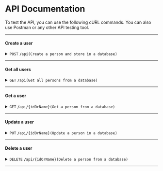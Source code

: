 
# API Documentation

To test the API, you can use the following cURL commands. You can also use Postman or any other API testing tool.

------------------------------------------------------------------------------------------

#### Create a user

<details>
 <summary><code>POST</code> <code><b>/</b></code><code>api</code><code>(Create a person and store in a database)</code></summary>

##### Parameters

> | name      |  type     | data type               | description                                                           |
> |-----------|-----------|-------------------------|-----------------------------------------------------------------------|
> | name      |  required | json(string)  |name of user  |
> | email     |  required | json(string)  |email of user |

##### Responses

> | http code     | content-type                      | response                                                            |
> |---------------|-----------------------------------|---------------------------------------------------------------------|
> | `200`         | `application/json`        | `{"name":<name stored>, "email":"<email stored>,"id":"user_id"}`     |
> | `400`         | `application/json`                | `{"msg":"Invalid email"}`                            |
> | `400`         | `application/json`         | `{"msg":"name already in use"}`    |
> |`500` | `application/json` | `{"msg":"failed to create user"}` |

##### Example cURL

> ```javascript
>  curl -X POST -H "Content-Type: application/json" --data @post.json "http://localhost:8000/api"
> ```
>
>```python
>import requests
>import json
>
>url = "http://localhost:8000/api"
>payload = {
>  "name": "test",
>  "email": "test@email.com"
>}
>headers = {
>  'Content-Type': 'application/json'
>}
>
>response = requests.request("POST", url, headers=headers, data = json.dumps(payload))
>
>print(response.text.encode('utf8'))

</details>

------------------------------------------------------------------------------------------

#### Get all users

<details>
 <summary><code>GET</code> <code><b>/</b></code><code>api</code><code>(Get all persons from a database)</code></summary>

##### Parameters

> | name      |  type     | data type               | description                                                           |
> |-----------|-----------|-------------------------|-----------------------------------------------------------------------|
> | none      |  required | none  |none |

##### Responses

> | http code     | content-type                      | response                                                            |
> |---------------|-----------------------------------|---------------------------------------------------------------------|
> | `200`         | `application/json`        | `list({"name":<name stored>, "email":"<email stored>,"id":"user_id"})`     |
> | `404`         | `application/json`         | `{"msg":"no users found"}`    |
> |`500` | `application/json` | `{"msg":"failed to get users"}` |

##### Example cURL

> ```javascript
>  curl -X GET -H "Content-Type: application/json" "http://localhost:8000/api"
> ```

>```python
>import requests
>import json
>
>url = "http://localhost:8000/api"
>payload = {}
>headers = {
>  'Content-Type': 'application/json'
>}
>
>response = requests.request("GET", url, headers=headers, data = payload)
>
>print(response.text.encode('utf8'))
>```

</details>

------------------------------------------------------------------------------------------

#### Get a user

<details>
 <summary><code>GET</code> <code><b>/</b></code><code>api/{idOrName}</code><code>(Get a person from a database)</code></summary>

##### Parameters

> | name      |  type     | data type               | description                                                           |
> |-----------|-----------|-------------------------|-----------------------------------------------------------------------|
> | IdOrName      |  required | url(param)  |name or id of user |
>

##### Responses

> | http code     | content-type                      | response                                                            |
> |---------------|-----------------------------------|---------------------------------------------------------------------|
> | `200`         | `application/json`        | `{"name":<name stored>, "email":"<email stored>,"id":"user_id"}`     |
> | `400`         | `application/json`                | `{"msg":"id or name is required"}`                            |
> | `404`         | `application/json`         | `{"msg":"user not found"}`    |
 
##### Example cURL

> ```javascript
>  curl -X GET -H "Content-Type: application/json" "http://localhost:8000/api/{idorname}"
> ```

>```python
>import requests
>import json
>
>url = "http://localhost:8000/api/{idorname}"
>payload = {}
>headers = {
>  'Content-Type': 'application/json'
>}
>
>response = requests.request("GET", url, headers=headers, data = payload)
>
>print(response.text.encode('utf8'))
>```

</details>

------------------------------------------------------------------------------------------

#### Update a user

<details>
 <summary><code>PUT</code> <code><b>/</b></code><code>api/{idOrName}</code><code>(Update a person in a database)</code></summary>

##### Parameters

> | name      |  type     | data type               | description                                                           |
> |-----------|-----------|-------------------------|-----------------------------------------------------------------------|
> | IdOrName      |  required | url(param)  |name or id of user |
> | name      |  required | json(string)  |name of user  |
> | email     |  required | json(string)  |email of user |

##### Responses

> | http code     | content-type                      | response                                                            |
> |---------------|-----------------------------------|---------------------------------------------------------------------|
> | `200`         | `application/json`        | `{"name":<name stored>, "email":"<email stored>, "id":"user_id"}`     |
> | `400`         | `application/json`                | `{"msg":"Invalid email"}`                            |
> | `400`         | `application/json`         | `{"msg":"name already in use"}`    |
> | `404`         | `application/json`         | `{"msg":"user not found"}`    |
> |`500` | `application/json` | `{"msg":"failed to update user"}` |

##### Example cURL

> ```javascript
>  curl -X PUT -H "Content-Type: application/json" --data @put.json "http://localhost:8000/api/{idorname}"
> ```

>```python
>import requests
>import json
>
>url = "http://localhost:8000/api/{idorname}"
>payload = {}
>headers = {
>  'Content-Type': 'application/json'
>}
>
>response = requests.request("PUT", url, headers=headers, data = payload)
>
>print(response.text.encode('utf8'))
>```

</details>

------------------------------------------------------------------------------------------

#### Delete a user

<details>
 <summary><code>DELETE</code> <code><b>/</b></code><code>api/{idOrName}</code><code>(Delete a person from a database)</code></summary>

##### Parameters

> | name      |  type     | data type               | description                                                           |
> |-----------|-----------|-------------------------|-----------------------------------------------------------------------|
> | IdOrName      |  required | url(param)  |name or id of user |

##### Responses

> | http code     | content-type                      | response                                                            |
> |---------------|-----------------------------------|---------------------------------------------------------------------|
> | `200`         | `application/json`        | `{"msg":"user deleted"}`     |
> | `404`         | `application/json`         | `{"msg":"user not found"}`    |
> |`500` | `application/json` | `{"msg":"failed to delete user"}` |

##### Example cURL

> ```javascript
>  curl -X DELETE -H "Content-Type: application/json" "http://localhost:8000/api/{idorname}"
> ```
>```python
>import requests
>import json
>
>url = "http://localhost:8000/api/{idorname}"
>payload = {}
>headers = {
>  'Content-Type': 'application/json'
>}
>
>response = requests.request("DELETE", url, headers=headers, data = payload)
>
>print(response.text.encode('utf8'))
>```

</details>

------------------------------------------------------------------------------------------
